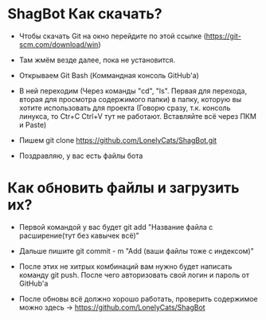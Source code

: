 # ShagBot Как скачать?


- Чтобы скачать Git на окно перейдите по этой ссылке (https://git-scm.com/download/win)

- Там жмём везде далее, пока не установится.

- Открываем Git Bash (Коммандная консоль GitHub'a)

- В ней переходим (Через команды "cd", "ls". Первая для перехода, вторая для просмотра содержимого папки) в папку, которую вы хотите использовать для проекта (Говорю сразу, т.к. консоль линукса, то Ctr+C Ctrl+V тут не работают. Вставляйте всё через ПКМ и Paste)

- Пишем git clone https://github.com/LonelyCats/ShagBot.git

- Поздравляю, у вас есть файлы бота

# Как обновить файлы и загрузить их?

- Первой командой у вас будет git add "Название файла с расширение(тут без кавычек всё)"

- Дальше пишите git commit - m "Add (ваши файлы тоже с индексом)"

- После этих не хитрых комбинаций вам нужно будет написать команду git push. После чего авторизовать свой логин и пароль от GitHub'a

- После обновы всё должно хорошо работать, проверить содержимое можно здесь -> https://github.com/LonelyCats/ShagBot